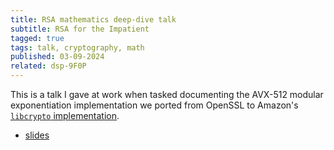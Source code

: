 ```yaml
---
title: RSA mathematics deep-dive talk
subtitle: RSA for the Impatient
tagged: true
tags: talk, cryptography, math
published: 03-09-2024
related: dsp-9F0P
---
```


This is a talk I gave at work when tasked documenting the AVX-512
modular exponentiation implementation we ported from OpenSSL to
Amazon's [`libcrypto` implementation](https://github.com/aws/aws-lc).

- [slides](/trex/rsa/deck.html)
